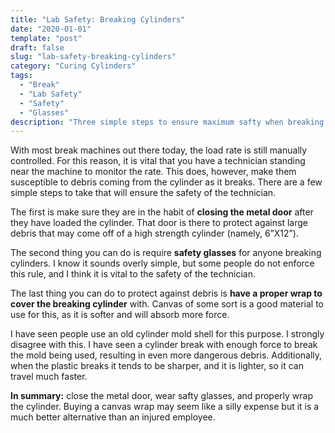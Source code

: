 ```yaml
---
title: "Lab Safety: Breaking Cylinders"
date: "2020-01-01"
template: "post"
draft: false
slug: "lab-safety-breaking-cylinders"
category: "Curing Cylinders"
tags:
  - "Break"
  - "Lab Safety"
  - "Safety"
  - "Glasses"
description: "Three simple steps to ensure maximum safty when breaking cylinders."
---
```


With most break machines out there today, the load rate is still manually controlled. For this reason, it is vital that you have a technician standing near the machine to monitor the rate. This does, however, make them susceptible to debris coming from the cylinder as it breaks. There are a few simple steps to take that will ensure the safety of the technician.

The first is make sure they are in the habit of **closing the metal door** after they have loaded the cylinder. That door is there to protect against large debris that may come off of a high strength cylinder (namely, 6”X12”).

The second thing you can do is require **safety glasses** for anyone breaking cylinders. I know it sounds overly simple, but some people do not enforce this rule, and I think it is vital to the safety of the technician.

The last thing you can do to protect against debris is **have a proper wrap to cover the breaking cylinder** with. Canvas of some sort is a good material to use for this, as it is softer and will absorb more force.

I have seen people use an old cylinder mold shell for this purpose. I strongly disagree with this. I have seen a cylinder break with enough force to break the mold being used, resulting in even more dangerous debris.  Additionally, when the plastic breaks it tends to be sharper, and it is lighter, so it can travel much faster.

**In summary:** close the metal door, wear safty glasses, and properly wrap the cylinder. Buying a canvas wrap may seem like a silly expense but it is a much better alternative than an injured employee.